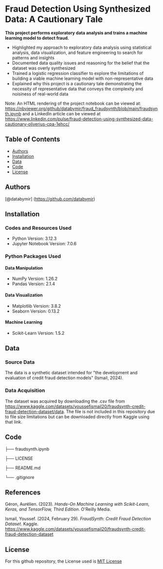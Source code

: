 # Fraud Detection Using Synthesized Data: A Cautionary Tale
**This project performs exploratory data analysis and trains a machine learning model to detect fraud.**
* Highlighted my approach to exploratory data analysis using statistical analysis, data visualization, and feature engineering to search for patterns and insights
* Documented data quality issues and reasoning for the belief that the dataset was overly synthesized
* Trained a logistic regression classifier to explore the limitations of building a viable machine learning model with non-representative data
* Explained why this project is a cautionary tale demonstrating the necessity of representative data that conveys the complexity and noisiness of real-world data

Note:   An HTML rendering of the project notebook can be viewed at: https://nbviewer.org/github/databymir/fraud_fraudsynth/blob/main/fraudsynth.ipynb 
        and a LinkedIn article can be viewed at https://www.linkedin.com/pulse/fraud-detection-using-synthesized-data-cautionary-oliverius-cpa-1ehcc/

## Table of Contents
* [Authors](#authors)
* [Installation](#installation)
* [Data](#data)
* [Code](#code)
* [License](#license)

## Authors 
[@databymir] (https://github.com/databymir)

## Installation
### Codes and Resources Used
* Python Version: 3.12.3
* Jupyter Notebook Version: 7.0.6

### Python Packages Used
#### Data Manipulation
* NumPy Version: 1.26.2
* Pandas Version: 2.1.4

#### Data Visualization
* Matplotlib Version: 3.8.2
* Seaborn Version: 0.13.2

#### Machine Learning
* Scikit-Learn Version: 1.5.2

## Data
### Source Data
The data is a synthetic dataset intended for "the development and evaluation of credit fraud detection models" (Ismail, 2024).

### Data Acquisition
The dataset was acquired by downloading the .csv file from https://www.kaggle.com/datasets/youssefismail20/fraudsynth-credit-fraud-detection-dataset/data. The file is not included in this repository due to file size limitations but can be downloaded directly from Kaggle using that link.

## Code
├── fraudsynth.ipynb

├── LICENSE

├── README.md

└── .gitignore

## References
Géron, Aurélien. (2023). *Hands-On Machine Learning with Scikit-Learn, Keras, and TensorFlow, Third Edition*. O'Reilly Media.

Ismail, Youssef. (2024, February 29). *FraudSynth: Credit Fraud Detection Dataset*. Kaggle. https://www.kaggle.com/datasets/youssefismail20/fraudsynth-credit-fraud-detection-dataset

## License
For this github repository, the License used is [MIT License](https://opensource.org/license/mit/)